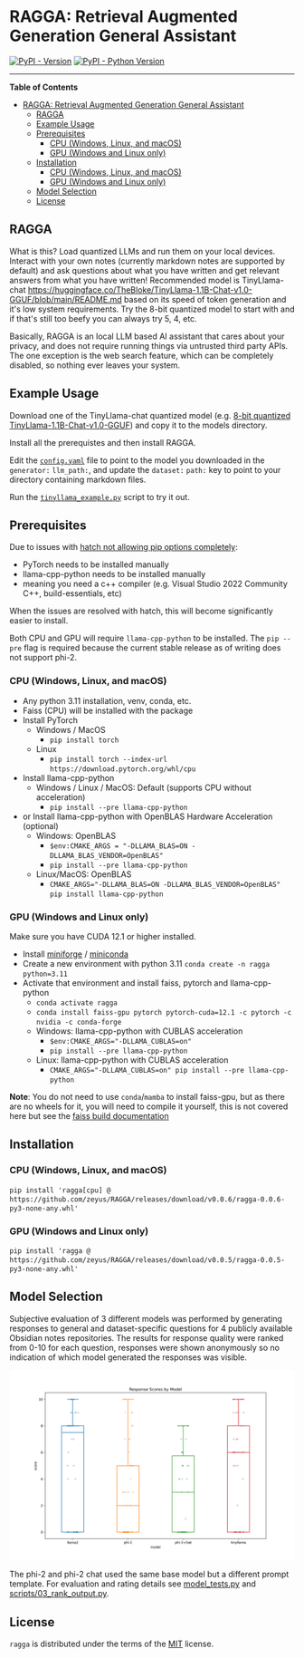 # RAGGA: Retrieval Augmented Generation General Assistant

[![PyPI - Version](https://img.shields.io/pypi/v/ragga.svg)](https://pypi.org/project/ragga)
[![PyPI - Python Version](https://img.shields.io/pypi/pyversions/ragga.svg)](https://pypi.org/project/ragga)

-----

**Table of Contents**

- [RAGGA: Retrieval Augmented Generation General Assistant](#ragga-retrieval-augmented-generation-general-assistant)
  - [RAGGA](#ragga)
  - [Example Usage](#example-usage)
  - [Prerequisites](#prerequisites)
    - [CPU (Windows, Linux, and macOS)](#cpu-windows-linux-and-macos)
    - [GPU (Windows and Linux only)](#gpu-windows-and-linux-only)
  - [Installation](#installation)
    - [CPU (Windows, Linux, and macOS)](#cpu-windows-linux-and-macos-1)
    - [GPU (Windows and Linux only)](#gpu-windows-and-linux-only-1)
  - [Model Selection](#model-selection)
  - [License](#license)

## RAGGA

What is this? Load quantized LLMs and run them on your local devices. Interact with your own notes (currently markdown notes are supported by default) and ask questions about what you have written and get relevant answers from what you have written! Recommended model is TinyLlama-chat https://huggingface.co/TheBloke/TinyLlama-1.1B-Chat-v1.0-GGUF/blob/main/README.md based on its speed of token generation and it's low system requirements. Try the 8-bit quantized model to start with and if that's still too beefy you can always try 5, 4, etc.

Basically, RAGGA is an local LLM based AI assistant that cares about your privacy, and does not require running things via untrusted third party APIs. The one exception is the web search feature, which can be completely disabled, so nothing ever leaves your system.

## Example Usage

Download one of the TinyLlama-chat quantized model (e.g. [8-bit quantized TinyLlama-1.1B-Chat-v1.0-GGUF](https://huggingface.co/TheBloke/TinyLlama-1.1B-Chat-v1.0-GGUF/blob/main/tinyllama-1.1b-chat-v1.0.Q8_0.gguf)) and copy it to the models directory.

Install all the prerequistes and then install RAGGA.

Edit the [`config.yaml`](config.yaml) file to point to the model you downloaded in the `generator:` `llm_path:`, and update the `dataset:` `path:` key to point to your directory containing markdown files.

Run the [`tinyllama_example.py`](tinyllama_example.py) script to try it out.

## Prerequisites

Due to issues with [hatch not allowing pip options completely](https://github.com/pypa/hatch/issues/838):

- PyTorch needs to be installed manually
- llama-cpp-python needs to be installed manually
- meaning you need a c++ compiler (e.g. Visual Studio 2022 Community C++, build-essentials, etc)

When the issues are resolved with hatch, this will become significantly easier to install.

Both CPU and GPU will require `llama-cpp-python` to be installed. The `pip --pre` flag is required because the current stable release as of writing does not support phi-2.

### CPU (Windows, Linux, and macOS)

- Any python 3.11 installation, venv, conda, etc.
- Faiss (CPU) will be installed with the package
- Install PyTorch
  - Windows / MacOS
    - `pip install torch`
  - Linux
    - `pip install torch --index-url https://download.pytorch.org/whl/cpu`
- Install llama-cpp-python
  - Windows / Linux / MacOS: Default (supports CPU without acceleration)
    - `pip install --pre llama-cpp-python`
- or Install llama-cpp-python with OpenBLAS Hardware Acceleration (optional)
  - Windows: OpenBLAS
    - `$env:CMAKE_ARGS = "-DLLAMA_BLAS=ON -DLLAMA_BLAS_VENDOR=OpenBLAS"`
    - `pip install --pre llama-cpp-python`
  - Linux/MacOS: OpenBLAS
    - `CMAKE_ARGS="-DLLAMA_BLAS=ON -DLLAMA_BLAS_VENDOR=OpenBLAS" pip install llama-cpp-python`

### GPU (Windows and Linux only)

Make sure you have CUDA 12.1 or higher installed.

- Install [miniforge](https://github.com/conda-forge/miniforge/releases) / [miniconda](https://docs.conda.io/projects/miniconda/en/latest/)
- Create a new environment with python 3.11 `conda create -n ragga python=3.11`
- Activate that environment and install faiss, pytorch and llama-cpp-python
  - `conda activate ragga`
  - `conda install faiss-gpu pytorch pytorch-cuda=12.1 -c pytorch -c nvidia -c conda-forge`
  - Windows: llama-cpp-python with CUBLAS acceleration
    - `$env:CMAKE_ARGS="-DLLAMA_CUBLAS=on"`
    - `pip install --pre llama-cpp-python`
  - Linux: llama-cpp-python with CUBLAS acceleration
    - `CMAKE_ARGS="-DLLAMA_CUBLAS=on" pip install --pre llama-cpp-python`

**Note**: You do not need to use `conda`/`mamba` to install faiss-gpu, but as there are no wheels for it, you will need to compile it yourself, this is not covered here but see the [faiss build documentation](https://github.com/facebookresearch/faiss/blob/main/INSTALL.md#building-from-source)

## Installation

### CPU (Windows, Linux, and macOS)

```console
pip install 'ragga[cpu] @ https://github.com/zeyus/RAGGA/releases/download/v0.0.6/ragga-0.0.6-py3-none-any.whl'
```


### GPU (Windows and Linux only)

```console
pip install 'ragga @ https://github.com/zeyus/RAGGA/releases/download/v0.0.5/ragga-0.0.5-py3-none-any.whl'
```

## Model Selection

Subjective evaluation of 3 different models was performed by generating responses to general and dataset-specific questions for 4 publicly available Obsidian notes repositories. The results for response quality were ranked from 0-10 for each question, responses were shown anonymously so no indication of which model generated the responses was visible.

![reports/scores_by_model.png](reports/scores_by_model.png)

The phi-2 and phi-2 chat used the same base model but a different prompt template. For evaluation and rating details see [model_tests.py](model_tests.py) and [scripts/03_rank_output.py](scripts/03_rank_output.py).

## License

`ragga` is distributed under the terms of the [MIT](https://spdx.org/licenses/MIT.html) license.
